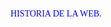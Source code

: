 <p align="center" style="color: blue; font-family: 'Times New Roman', sans-serif;">
 HISTORIA DE LA WEB.
</p>
